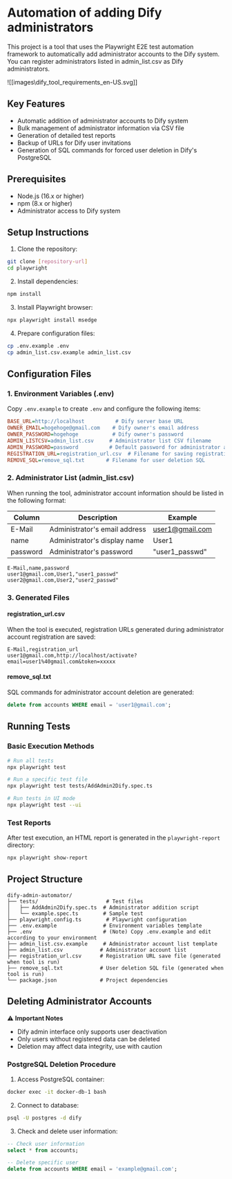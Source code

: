 # Automation of adding Dify administrators

This project is a tool that uses the Playwright E2E test automation framework to automatically add administrator accounts to the Dify system.
You can register administrators listed in admin_list.csv as Dify administrators.

![[images\dify_tool_requirements_en-US.svg]]

## Key Features

- Automatic addition of administrator accounts to Dify system
- Bulk management of administrator information via CSV file
- Generation of detailed test reports
- Backup of URLs for Dify user invitations
- Generation of SQL commands for forced user deletion in Dify's PostgreSQL

## Prerequisites

- Node.js (16.x or higher)
- npm (8.x or higher)
- Administrator access to Dify system

## Setup Instructions

1. Clone the repository:
```bash
git clone [repository-url]
cd playwright
```

2. Install dependencies:
```bash
npm install
```

3. Install Playwright browser:
```bash
npx playwright install msedge
```

4. Prepare configuration files:
```bash
cp .env.example .env
cp admin_list.csv.example admin_list.csv
```

## Configuration Files

### 1. Environment Variables (.env)

Copy `.env.example` to create `.env` and configure the following items:

```ini
BASE_URL=http://localhost          # Dify server base URL
OWNER_EMAIL=hogehoge@gmail.com    # Dify owner's email address
OWNER_PASSWORD=hogehoge           # Dify owner's password
ADMIN_LISTCSV=admin_list.csv     # Administrator list CSV filename
ADMIN_PASSWORD=password          # Default password for administrator accounts
REGISTRATION_URL=registration_url.csv  # Filename for saving registration URLs
REMOVE_SQL=remove_sql.txt       # Filename for user deletion SQL
```

### 2. Administrator List (admin_list.csv)
When running the tool, administrator account information should be listed in the following format:

| Column | Description | Example |
|--------|-------------|---------|
| E-Mail | Administrator's email address | user1@gmail.com |
| name | Administrator's display name | User1 |
| password | Administrator's password | "user1_passwd" |

```csv
E-Mail,name,password
user1@gmail.com,User1,"user1_passwd"
user2@gmail.com,User2,"user2_passwd"
```

### 3. Generated Files

#### registration_url.csv
When the tool is executed, registration URLs generated during administrator account registration are saved:
```csv
E-Mail,registration_url
user1@gmail.com,http://localhost/activate?email=user1%40gmail.com&token=xxxxx
```

#### remove_sql.txt
SQL commands for administrator account deletion are generated:
```sql
delete from accounts WHERE email = 'user1@gmail.com';
```

## Running Tests

### Basic Execution Methods

```bash
# Run all tests
npx playwright test

# Run a specific test file
npx playwright test tests/AddAdmin2Dify.spec.ts

# Run tests in UI mode
npx playwright test --ui
```

### Test Reports

After test execution, an HTML report is generated in the `playwright-report` directory:
```bash
npx playwright show-report
```

## Project Structure

```
dify-admin-automator/
├── tests/                      # Test files
│   ├── AddAdmin2Dify.spec.ts  # Administrator addition script
│   └── example.spec.ts        # Sample test
├── playwright.config.ts        # Playwright configuration
├── .env.example               # Environment variables template
├── .env                       # (Note) Copy .env.example and edit according to your environment
├── admin_list.csv.example     # Administrator account list template
├── admin_list.csv            # Administrator account list
├── registration_url.csv      # Registration URL save file (generated when tool is run)
├── remove_sql.txt            # User deletion SQL file (generated when tool is run)
└── package.json              # Project dependencies
```

## Deleting Administrator Accounts

⚠️ **Important Notes**
- Dify admin interface only supports user deactivation
- Only users without registered data can be deleted
- Deletion may affect data integrity, use with caution

### PostgreSQL Deletion Procedure

1. Access PostgreSQL container:
```bash
docker exec -it docker-db-1 bash
```

2. Connect to database:
```bash
psql -U postgres -d dify
```

3. Check and delete user information:
```sql
-- Check user information
select * from accounts;

-- Delete specific user
delete from accounts WHERE email = 'example@gmail.com';